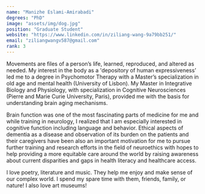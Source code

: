 ```yaml
---
name: "Manizhe Eslami-Amirabadi"
degrees: "PhD"
image: "assets/img/dog.jpg"
position: "Graduate Student"
website: "https://www.linkedin.com/in/ziliang-wang-9a79bb251/"
email: "ziliangwangv587@gmail.com"
rank: 3
---
```


Movements are files of a person’s life, learned, reproduced, and altered as needed.
My interest in the body as a 'depository of human expressiveness’ led me to a degree
in Psychomotor Therapy with a Master’s specialization in old age and mental health
(University of Lisbon). My Master in Integrative Biology and Physiology, with
specialization in Cognitive Neurosciences (Pierre and Marie Curie University, Paris),
provided me with the basis for understanding brain aging mechanisms.

Brain function was one of the most fascinating parts of medicine for me and while
training in neurology, I realized that I am especially interested in cognitive
function including language and behavior. Ethical aspects of dementia as a disease
and observation of its burden on the patients and their caregivers have been also
an important motivation for me to pursue further training and research efforts in
the field of neuroethics with hopes to help providing a more equitable care around
the world by raising awareness about current disparities and gaps in health literacy
and healthcare access.

I love poetry, literature and music. They help me enjoy and make sense of our complex
world. I spend my spare time with them, friends, family, or nature! I also love art
museums!